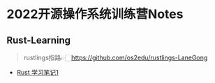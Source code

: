 # 2022开源操作系统训练营Notes

## Rust-Learning

> rustlings指路👉🏻https://github.com/os2edu/rustlings-LaneGong

- [Rust 学习笔记1](Rust-learning/RustLearning1.md)
